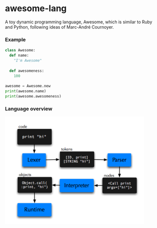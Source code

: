 # awesome-lang
A toy dynamic programming language, Awesome, which is similar to Ruby and Python, following ideas of Marc-André Cournoyer.

### Example

```python
class Awesome: 
  def name:
    "I'm Awesome"
  
  def awesomeness:
    100
    
awesome = Awesome.new
print(awesome.name)
print(awesome.awesomeness)

```

### Language overview
![overview process](docs/overview.png)
